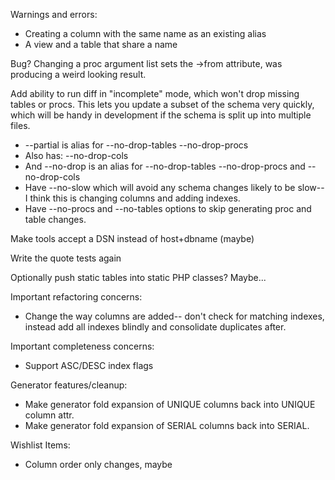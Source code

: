 Warnings and errors:

  * Creating a column with the same name as an existing alias
  * A view and a table that share a name

Bug? Changing a proc argument list sets the ->from attribute, was producing
a weird looking result.

Add ability to run diff in "incomplete" mode, which won't drop missing
tables or procs.  This lets you update a subset of the schema very
quickly, which will be handy in development if the schema is split up
into multiple files.

  * --partial is alias for --no-drop-tables --no-drop-procs
  * Also has: --no-drop-cols
  * And --no-drop is an alias for --no-drop-tables --no-drop-procs and --no-drop-cols
  * Have --no-slow which will avoid any schema changes likely to be
    slow-- I think this is changing columns and adding indexes.
  * Have --no-procs and --no-tables options to skip generating proc and
    table changes.

Make tools accept a DSN instead of host+dbname (maybe) 

Write the quote tests again

Optionally push static tables into static PHP classes? Maybe...

Important refactoring concerns:

  * Change the way columns are added-- don't check for matching indexes,
    instead add all indexes blindly and consolidate duplicates after.

Important completeness concerns:

  * Support ASC/DESC index flags

Generator features/cleanup:

  * Make generator fold expansion of UNIQUE columns back into UNIQUE column attr.
  * Make generator fold expansion of SERIAL columns back into SERIAL.

Wishlist Items:

  * Column order only changes, maybe


